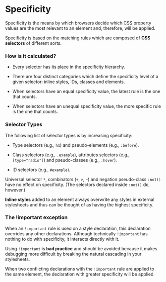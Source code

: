 # Specificity

Specificity is the means by which browsers decide which CSS property values are the most relevant to an element and, therefore, will be applied.

Specificity is based on the matching rules which are composed of **CSS selectors** of different sorts.


### How is it calculated?

- Every selector has its place in the specificity hierarchy.

- There are four distinct categories which define the specificity level of a given selector: inline styles, IDs, classes and elements.

- When selectors have an equal specificity value, the latest rule is the one that counts.

- When selectors have an unequal specificity value, the more specific rule is the one that counts.



### Selector Types

The following list of selector types is by increasing specificity:

- Type selectors (e.g., `h1`) and pseudo-elements (e.g., `:before`).

- Class selectors (e.g., `.example`), attributes selectors (e.g., `[type="radio"]`) and pseudo-classes (e.g., `:hover`).

- ID selectors (e.g., `#example`).

Universal selector `*`, combinators (`+`, `>`, `~`) and negation pseudo-class `:not()` have no effect on specificity. (The selectors declared inside `:not()` do, however.)

**Inline styles** added to an element always overwrite any styles in external stylesheets and thus can be thought of as having the highest specificity.


### The !important exception

When an `!important` rule is used on a style declaration, this declaration overrides any other declarations. Although technically `!important` has nothing to do with specificity, it interacts directly with it.

Using `!important` is **bad practice** and should be avoided because it makes debugging more difficult by breaking the natural cascading in your stylesheets.

When two conflicting declarations with the `!important` rule are applied to the same element, the declaration with greater specificity will be applied.
